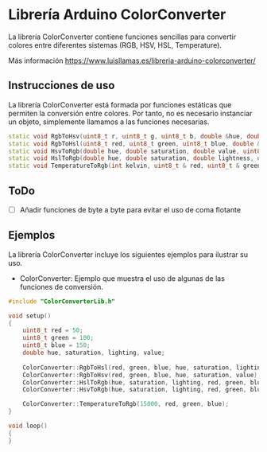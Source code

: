 # Librería Arduino ColorConverter
La librería ColorConverter contiene funciones sencillas para convertir colores entre diferentes sistemas (RGB, HSV, HSL, Temperature).

Más información https://www.luisllamas.es/libreria-arduino-colorconverter/

## Instrucciones de uso

La librería ColorConverter está formada por funciones estáticas que permiten la conversión entre colores. Por tanto, no es necesario instanciar un objeto, simplemente llamamos a las funciones necesarias.

```c++
static void RgbToHsv(uint8_t r, uint8_t g, uint8_t b, double &hue, double &saturation, double &value);
static void RgbToHsl(uint8_t red, uint8_t green, uint8_t blue, double &hue, double &saturation, double &lighting);	
static void HsvToRgb(double hue, double saturation, double value, uint8_t & red, uint8_t & green, uint8_t & blue);
static void HslToRgb(double hue, double saturation, double lightness, uint8_t &red, uint8_t &green, uint8_t &blue);
static void TemperatureToRgb(int kelvin, uint8_t & red, uint8_t & green, uint8_t & blue);
```

## ToDo
- [ ] Añadir funciones de byte a byte para evitar el uso de coma flotante

## Ejemplos
La librería ColorConverter incluye los siguientes ejemplos para ilustrar su uso.

* ColorConverter: Ejemplo que muestra el uso de algunas de las funciones de conversión.
```c++
#include "ColorConverterLib.h"

void setup() 
{
	uint8_t red = 50;
	uint8_t green = 100;
	uint8_t blue = 150;
	double hue, saturation, lighting, value;
	
	ColorConverter::RgbToHsl(red, green, blue, hue, saturation, lighting);
	ColorConverter::RgbToHsv(red, green, blue, hue, saturation, value);
	ColorConverter::HslToRgb(hue, saturation, lighting, red, green, blue);
	ColorConverter::HsvToRgb(hue, saturation, lighting, red, green, blue);

	ColorConverter::TemperatureToRgb(15000, red, green, blue);
}

void loop() 
{
}
```
